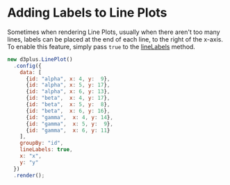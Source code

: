 # Adding Labels to Line Plots

Sometimes when rendering Line Plots, usually when there aren't too many lines, labels can be placed at the end of each line, to the right of the x-axis. To enable this feature, simply pass `true` to the [lineLabels](http://d3plus.org/docs/#Plot.lineLabels) method.

```js
new d3plus.LinePlot()
  .config({
    data: [
      {id: "alpha", x: 4, y:  9},
      {id: "alpha", x: 5, y: 17},
      {id: "alpha", x: 6, y: 13},
      {id: "beta",  x: 4, y: 17},
      {id: "beta",  x: 5, y:  8},
      {id: "beta",  x: 6, y: 16},
      {id: "gamma",  x: 4, y: 14},
      {id: "gamma",  x: 5, y:  9},
      {id: "gamma",  x: 6, y: 11}
    ],
    groupBy: "id",
    lineLabels: true,
    x: "x",
    y: "y"
  })
  .render();
```
